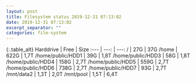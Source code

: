 ```yaml
---
layout: post
title: Filesystem status 2019-12-31 07:13:02
date: 2019-12-31 07:13:02
excerpt_separator: ""
categories: file-system
---
```

{:.table_alt}
Harddrive | Free | Size
:--- | ---: | ---:
/ | 27G | 37G
/home | 622G | 1,7T
/home/public/HDD1 | 39G | 1,8T
/home/public/HDD3 | 58G | 1,8T
/home/public/HDD4 | 158G | 2,7T
/home/public/HDD5 | 559G | 2,7T
/home/public/HDD6 | 738G | 2,7T
/home/public/HDD7 | 93G | 2,7T
/mnt/data2 | 1,3T | 2,0T
/mnt/pool | 1,5T | 6,4T
